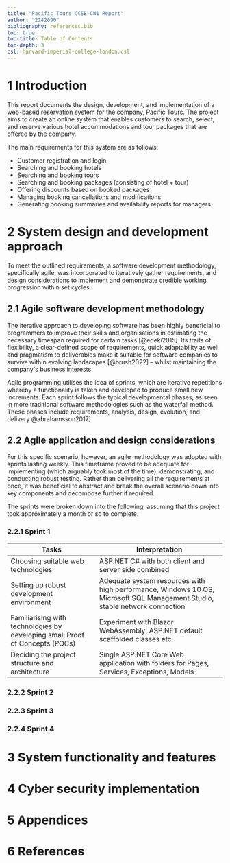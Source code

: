 ```yaml
---
title: "Pacific Tours CCSE-CW1 Report"
author: "2242090"
bibliography: references.bib
toc: true
toc-title: Table of Contents
toc-depth: 3
csl: harvard-imperial-college-london.csl
---
```


# 1 Introduction

This report documents the design, development, and implementation of a web-based reservation system for the company, Pacific Tours. The project aims to create an online system that enables customers to search, select, and reserve various hotel accommodations and tour packages that are offered by the company.

The main requirements for this system are as follows:

- Customer registration and login
- Searching and booking hotels
- Searching and booking tours
- Searching and booking packages (consisting of hotel + tour)
- Offering discounts based on booked packages
- Managing booking cancellations and modifications
- Generating booking summaries and availability reports for managers

# 2 System design and development approach

To meet the outlined requirements, a software development methodology, specifically agile, was incorporated to iteratively gather requirements, and design considerations to implement and demonstrate credible working progression within set cycles.

## 2.1 Agile software development methodology

The iterative approach to developing software has been highly beneficial to programmers to improve their skills and organisations in estimating the necessary timespan required for certain tasks [@edeki2015]. Its traits of flexibility, a clear-defined scope of requirements, quick adaptability as well and pragmatism to deliverables make it suitable for software companies to survive within evolving landscapes [@brush2022] – whilst maintaining the company's business interests.

Agile programming utilises the idea of sprints, which are iterative repetitions whereby a functionality is taken and developed to produce small new increments. Each sprint follows the typical developmental phases, as seen in more traditional software methodologies such as the waterfall method. These phases include requirements, analysis, design, evolution, and delivery @abrahamsson2017].

## 2.2 Agile application and design considerations

For this specific scenario, however, an agile methodology was adopted with sprints lasting weekly. This timeframe proved to be adequate for implementing (which arguably took most of the time), demonstrating, and conducting robust testing. Rather than delivering all the requirements at once, it was beneficial to abstract and break the overall scenario down into key components and decompose further if required.

The sprints were broken down into the following, assuming that this project took approximately a month or so to complete.

### 2.2.1 Sprint 1

| Tasks                                                                        | Interpretation                                                                                                             |
| ---------------------------------------------------------------------------- | -------------------------------------------------------------------------------------------------------------------------- |
| Choosing suitable web technologies                                           | ASP.NET C# with both client and server side combined                                                                       |
| Setting up robust development environment                                    | Adequate system resources with high performance, Windows 10 OS, Microsoft SQL Management Studio, stable network connection |
| Familiarising with technologies by developing small Proof of Concepts (POCs) | Experiment with Blazor WebAssembly, ASP.NET default scaffolded classes etc.                                                |
| Deciding the project structure and architecture                              | Single ASP.NET Core Web application with folders for Pages, Services, Exceptions, Models                                   |

### 2.2.2 Sprint 2

### 2.2.3 Sprint 3

### 2.2.4 Sprint 4

# 3 System functionality and features

# 4 Cyber security implementation

# 5 Appendices

# 6 References
